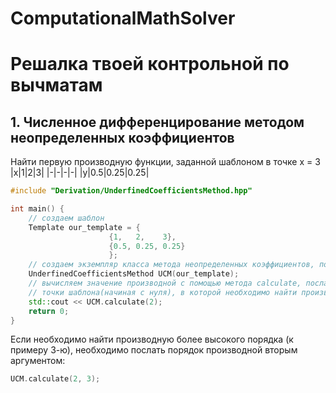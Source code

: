 # ComputationalMathSolver
# Решалка твоей контрольной по вычматам
## 1. Численное дифференцирование методом неопределенных коэффициентов
Найти первую производную функции, заданной шаблоном в точке x = 3
|x|1|2|3|
|-|-|-|-|
|y|0.5|0.25|0.25|
```cpp
#include "Derivation/UnderfinedCoefficientsMethod.hpp"

int main() {
    // создаем шаблон
    Template our_template = {
                      {1,   2,    3},
                      {0.5, 0.25, 0.25}
                      };
    // создаем экземпляр класса метода неопределенных коэффициентов, послав шаблон аргументом.
    UnderfinedCoefficientsMethod UCM(our_template);
    // вычисляем значение производной с помощью метода calculate, послав аргументом порядковый номер 
    // точки шаблона(начиная с нуля), в которой необходимо найти производную
    std::cout << UCM.calculate(2);
    return 0;
}
```
Если необходимо найти производную более высокого порядка (к примеру 3-ю), необходимо послать 
порядок производной вторым аргументом:
```cpp
UCM.calculate(2, 3);
```
